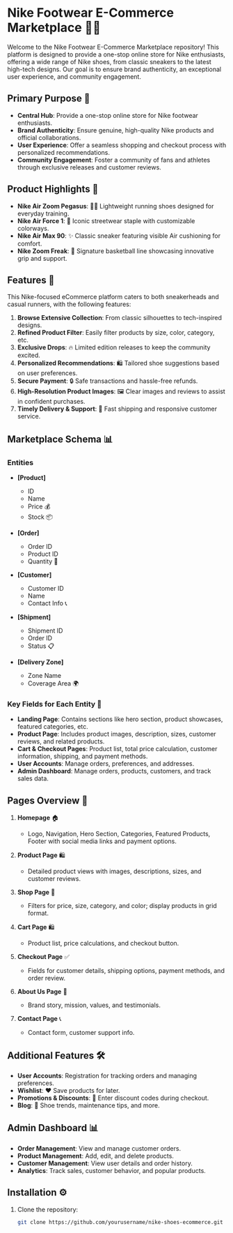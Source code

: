 # Nike Footwear E-Commerce Marketplace 👟🛒

Welcome to the Nike Footwear E-Commerce Marketplace repository! This platform is designed to provide a one-stop online store for Nike enthusiasts, offering a wide range of Nike shoes, from classic sneakers to the latest high-tech designs. Our goal is to ensure brand authenticity, an exceptional user experience, and community engagement.

## Primary Purpose 🎯

- **Central Hub**: Provide a one-stop online store for Nike footwear enthusiasts.  
- **Brand Authenticity**: Ensure genuine, high-quality Nike products and official collaborations.  
- **User Experience**: Offer a seamless shopping and checkout process with personalized recommendations.  
- **Community Engagement**: Foster a community of fans and athletes through exclusive releases and customer reviews.  

## Product Highlights 🌟

- **Nike Air Zoom Pegasus**: 🏃‍♂️ Lightweight running shoes designed for everyday training.  
- **Nike Air Force 1**: 👟 Iconic streetwear staple with customizable colorways.  
- **Nike Air Max 90**: ✨ Classic sneaker featuring visible Air cushioning for comfort.  
- **Nike Zoom Freak**: 🏀 Signature basketball line showcasing innovative grip and support.  

## Features 🚀

This Nike-focused eCommerce platform caters to both sneakerheads and casual runners, with the following features:

1. **Browse Extensive Collection**: From classic silhouettes to tech-inspired designs.  
2. **Refined Product Filter**: Easily filter products by size, color, category, etc.  
3. **Exclusive Drops**: 🔥 Limited edition releases to keep the community excited.  
4. **Personalized Recommendations**: 🛍️ Tailored shoe suggestions based on user preferences.  
5. **Secure Payment**: 🔒 Safe transactions and hassle-free refunds.  
6. **High-Resolution Product Images**: 🖼️ Clear images and reviews to assist in confident purchases.  
7. **Timely Delivery & Support**: 🚚 Fast shipping and responsive customer service.  

## Marketplace Schema 📊

### Entities

- **[Product]**  
  - ID  
  - Name  
  - Price 💰  
  - Stock 📦  
  
- **[Order]**  
  - Order ID  
  - Product ID  
  - Quantity 🔢  
  
- **[Customer]**  
  - Customer ID  
  - Name  
  - Contact Info 📞  
  
- **[Shipment]**  
  - Shipment ID  
  - Order ID  
  - Status 📋  
  
- **[Delivery Zone]**  
  - Zone Name  
  - Coverage Area 🌍  

### Key Fields for Each Entity 🔑

- **Landing Page**: Contains sections like hero section, product showcases, featured categories, etc.  
- **Product Page**: Includes product images, description, sizes, customer reviews, and related products.  
- **Cart & Checkout Pages**: Product list, total price calculation, customer information, shipping, and payment methods.  
- **User Accounts**: Manage orders, preferences, and addresses.  
- **Admin Dashboard**: Manage orders, products, customers, and track sales data.  

## Pages Overview 📄

1. **Homepage** 🏠  
   - Logo, Navigation, Hero Section, Categories, Featured Products, Footer with social media links and payment options.  
   
2. **Product Page** 🛍️  
   - Detailed product views with images, descriptions, sizes, and customer reviews.  
   
3. **Shop Page** 🛒  
   - Filters for price, size, category, and color; display products in grid format.  

4. **Cart Page** 🛍️  
   - Product list, price calculations, and checkout button.  

5. **Checkout Page** ✅  
   - Fields for customer details, shipping options, payment methods, and order review.  

6. **About Us Page** 📖  
   - Brand story, mission, values, and testimonials.  

7. **Contact Page** 📞  
   - Contact form, customer support info.  

## Additional Features 🛠️

- **User Accounts**: Registration for tracking orders and managing preferences.  
- **Wishlist**: ❤️ Save products for later.  
- **Promotions & Discounts**: 🎁 Enter discount codes during checkout.  
- **Blog**: 📝 Shoe trends, maintenance tips, and more.  

## Admin Dashboard 📊

- **Order Management**: View and manage customer orders.  
- **Product Management**: Add, edit, and delete products.  
- **Customer Management**: View user details and order history.  
- **Analytics**: Track sales, customer behavior, and popular products.  

## Installation ⚙️

1. Clone the repository:  
   ```bash
   git clone https://github.com/yourusername/nike-shoes-ecommerce.git

